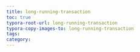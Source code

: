 ```yaml
---
title: long-running-transaction
toc: true
typora-root-url: long-running-transaction
typora-copy-images-to: long-running-transaction
tags:
category:
---
```

